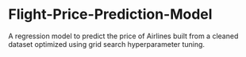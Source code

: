 # Flight-Price-Prediction-Model
A regression model to predict the price of Airlines built from a cleaned dataset optimized using grid search hyperparameter tuning.
